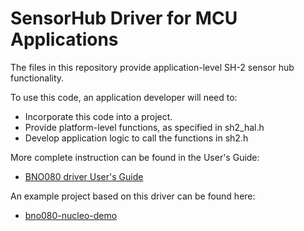 # SensorHub Driver for MCU Applications

The files in this repository provide application-level SH-2 sensor hub functionality.

To use this code, an application developer will need to:
* Incorporate this code into a project.
* Provide platform-level functions, as specified in sh2_hal.h
* Develop application logic to call the functions in sh2.h

More complete instruction can be found in the User's Guide:
* [BNO080 driver User's Guide](https://github.com/hcrest/bno080-nucleo-demo/UserGuide.pdf)

An example project based on this driver can be found here:
* [bno080-nucleo-demo](https://github.com/hcrest/bno080-nucleo-demo)


